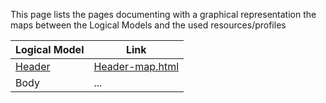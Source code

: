 This page lists the pages documenting with a graphical representation the maps between the Logical Models and the used resources/profiles

| Logical Model | Link                                     |
| ------------- | ---------------------------------------- |
| [Header](StructureDefinition-HeaderImagingOrder.html)        | [Header-map.html](Header-map.html) |
| Body          | ...                                      |
